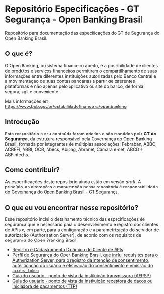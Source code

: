 # Repositório Especificações - GT Segurança - Open Banking Brasil

Repositório para documentação das especificações do GT de Segurança do Open Banking Brasil.

## O que é?

O Open Banking, ou sistema financeiro aberto, é a possibilidade de clientes de produtos e serviços financeiros permitirem o compartilhamento de suas informações entre diferentes instituições autorizadas pelo Banco Central e a movimentação de suas contas bancárias a partir de diferentes plataformas e não apenas pelo aplicativo ou site do banco, de forma segura, ágil e conveniente.

Mais informações em: https://www.bcb.gov.br/estabilidadefinanceira/openbanking

## Introdução

Este respositório e seu conteúdo foram criados e são mantidos pelo **GT de Segurança**, da estrutura responsável pela Governança do Open Banking Brasil, formada por integrantes de múltiplas associações: Febraban, ABBC, ACREFI, ABBI, OCB, Abecs, Abipag, Abranet, Câmara e-net, ABCD e ABFintechs.

## Como contribuir?

As especificações deste repositório ainda estão em versão *draft*. A princípio, as alterações e manutenção nesse repositório é responsabilidade do [Governança do Open Banking Brasil - GT Segurança](mailto:gt-seguranca@openbankingbr.org).

## O que eu vou encontrar nesse repositório?

Esse repositório inclui o detalhamento técnico das especificações de segurança que é necessário para o desenvolvimento e registro dos clientes de APIs e, em parte, para a configuração e a parametrização do servidor de autorização (Authorization Server), de acordo com os requisitos de segurança do Open Branking Brasil.

 - [Registro e Cadastramento Dinâmico do Cliente de APIs](https://github.com/OpenBanking-Brasil/specs-seguranca/blob/main/open-banking-brasil-dynamic-client-registration-1_ID1.md)
 - [Perfil de Segurança do Open Banking Brasil, que inclui requisitos para o Authorization Server, para o registro da intenção de consentimento, autenticação do usuário e efetivação do consentimento e emissão do `access_token`](https://github.com/OpenBanking-Brasil/specs-seguranca/blob/main/open-banking-brasil-financial-api-1_ID1.md)
 - [Guia do usuário - ponto de vista da instituição transmissora (ASPSP)](https://github.com/OpenBanking-Brasil/specs-seguranca/blob/main/aspsp-user-guide.md)
 - [Guia do usuário - ponto de vista da instituição receptora de dados ou iniciadora de pagamentos (TTP)](https://github.com/OpenBanking-Brasil/specs-seguranca/blob/main/aspsp-user-guide.md)
